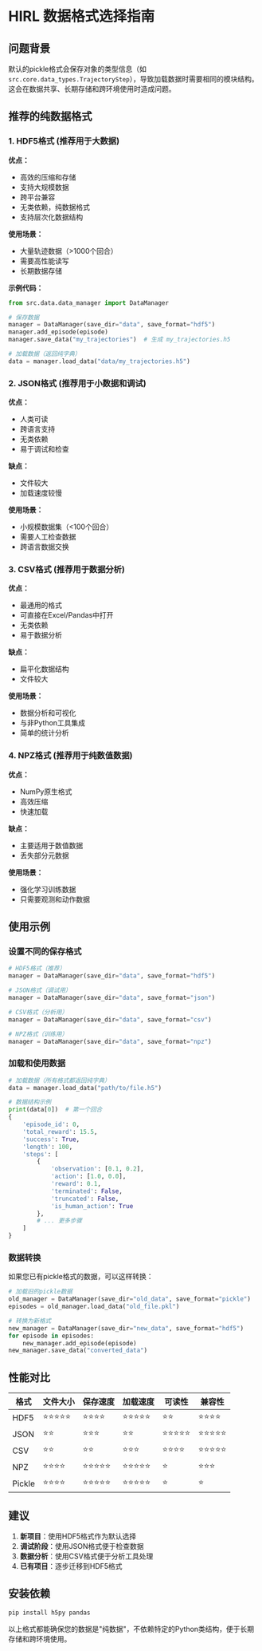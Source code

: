 # HIRL 数据格式选择指南

## 问题背景

默认的pickle格式会保存对象的类型信息（如`src.core.data_types.TrajectoryStep`），导致加载数据时需要相同的模块结构。这会在数据共享、长期存储和跨环境使用时造成问题。

## 推荐的纯数据格式

### 1. HDF5格式 (推荐用于大数据)

**优点：**
- 高效的压缩和存储
- 支持大规模数据
- 跨平台兼容
- 无类依赖，纯数据格式
- 支持层次化数据结构

**使用场景：**
- 大量轨迹数据（>1000个回合）
- 需要高性能读写
- 长期数据存储

**示例代码：**
```python
from src.data.data_manager import DataManager

# 保存数据
manager = DataManager(save_dir="data", save_format="hdf5")
manager.add_episode(episode)
manager.save_data("my_trajectories")  # 生成 my_trajectories.h5

# 加载数据（返回纯字典）
data = manager.load_data("data/my_trajectories.h5")
```

### 2. JSON格式 (推荐用于小数据和调试)

**优点：**
- 人类可读
- 跨语言支持
- 无类依赖
- 易于调试和检查

**缺点：**
- 文件较大
- 加载速度较慢

**使用场景：**
- 小规模数据集（<100个回合）
- 需要人工检查数据
- 跨语言数据交换

### 3. CSV格式 (推荐用于数据分析)

**优点：**
- 最通用的格式
- 可直接在Excel/Pandas中打开
- 无类依赖
- 易于数据分析

**缺点：**
- 扁平化数据结构
- 文件较大

**使用场景：**
- 数据分析和可视化
- 与非Python工具集成
- 简单的统计分析

### 4. NPZ格式 (推荐用于纯数值数据)

**优点：**
- NumPy原生格式
- 高效压缩
- 快速加载

**缺点：**
- 主要适用于数值数据
- 丢失部分元数据

**使用场景：**
- 强化学习训练数据
- 只需要观测和动作数据

## 使用示例

### 设置不同的保存格式

```python
# HDF5格式（推荐）
manager = DataManager(save_dir="data", save_format="hdf5")

# JSON格式（调试用）
manager = DataManager(save_dir="data", save_format="json")

# CSV格式（分析用）
manager = DataManager(save_dir="data", save_format="csv")

# NPZ格式（训练用）
manager = DataManager(save_dir="data", save_format="npz")
```

### 加载和使用数据

```python
# 加载数据（所有格式都返回纯字典）
data = manager.load_data("path/to/file.h5")

# 数据结构示例
print(data[0])  # 第一个回合
{
    'episode_id': 0,
    'total_reward': 15.5,
    'success': True,
    'length': 100,
    'steps': [
        {
            'observation': [0.1, 0.2],
            'action': [1.0, 0.0],
            'reward': 0.1,
            'terminated': False,
            'truncated': False,
            'is_human_action': True
        },
        # ... 更多步骤
    ]
}
```

### 数据转换

如果您已有pickle格式的数据，可以这样转换：

```python
# 加载旧的pickle数据
old_manager = DataManager(save_dir="old_data", save_format="pickle")
episodes = old_manager.load_data("old_file.pkl")

# 转换为新格式
new_manager = DataManager(save_dir="new_data", save_format="hdf5")
for episode in episodes:
    new_manager.add_episode(episode)
new_manager.save_data("converted_data")
```

## 性能对比

| 格式 | 文件大小 | 保存速度 | 加载速度 | 可读性 | 兼容性 |
|------|----------|----------|----------|--------|--------|
| HDF5 | ⭐⭐⭐⭐⭐ | ⭐⭐⭐⭐ | ⭐⭐⭐⭐⭐ | ⭐⭐ | ⭐⭐⭐⭐ |
| JSON | ⭐⭐ | ⭐⭐⭐ | ⭐⭐ | ⭐⭐⭐⭐⭐ | ⭐⭐⭐⭐⭐ |
| CSV  | ⭐⭐ | ⭐⭐ | ⭐⭐⭐ | ⭐⭐⭐⭐ | ⭐⭐⭐⭐⭐ |
| NPZ  | ⭐⭐⭐⭐ | ⭐⭐⭐⭐⭐ | ⭐⭐⭐⭐⭐ | ⭐ | ⭐⭐⭐ |
| Pickle | ⭐⭐⭐⭐ | ⭐⭐⭐⭐⭐ | ⭐⭐⭐⭐⭐ | ⭐ | ⭐ |

## 建议

1. **新项目**：使用HDF5格式作为默认选择
2. **调试阶段**：使用JSON格式便于检查数据
3. **数据分析**：使用CSV格式便于分析工具处理
4. **已有项目**：逐步迁移到HDF5格式

## 安装依赖

```bash
pip install h5py pandas
```

以上格式都能确保您的数据是"纯数据"，不依赖特定的Python类结构，便于长期存储和跨环境使用。 